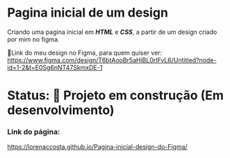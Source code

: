 # Pagina inicial de um design
Criando uma pagina inicial em ***HTML*** e ***CSS***, a partir de um design criado por mim no figma.

📌Link do meu design no Figma, para quem quiser ver: 
<https://www.figma.com/design/T6btAooBr5aHjBL0rIFvL6/Untitled?node-id=1-2&t=E0Sg6nNT47SkmxDE-1>

# Status: 🚧 Projeto em construção (Em desenvolvimento)

### Link do página: 
https://lorenaccosta.github.io/Pagina-inicial-design-do-Figma/

